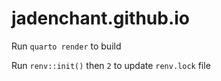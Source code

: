 # jadenchant.github.io

Run `quarto render` to build

Run `renv::init()` then `2` to update `renv.lock` file